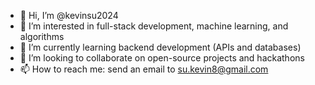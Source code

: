 - 👋 Hi, I’m @kevinsu2024
- 👀 I’m interested in full-stack development, machine learning, and algorithms
- 🌱 I’m currently learning backend development (APIs and databases)
- 💞️ I’m looking to collaborate on open-source projects and hackathons
- 📫 How to reach me: send an email to su.kevin8@gmail.com

<!---
kevinsu2024/kevinsu2024 is a ✨ special ✨ repository because its `README.md` (this file) appears on your GitHub profile.
You can click the Preview link to take a look at your changes.
--->
